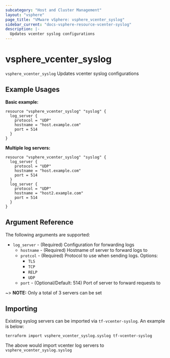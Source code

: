 ```yaml
---
subcategory: "Host and Cluster Management"
layout: "vsphere"
page_title: "VMware vSphere: vsphere_vcenter_syslog"
sidebar_current: "docs-vsphere-resource-vcenter-syslog"
description: |-
  Updates vcenter syslog configurations
---
```


# vsphere_vcenter_syslog

`vsphere_vcenter_syslog` Updates vcenter syslog configurations

## Example Usages

**Basic example:**

```hcl
resource "vsphere_vcenter_syslog" "syslog" {
  log_server {
    protocol = "UDP"
    hostname = "host.example.com"
    port = 514
  }
}
```

**Multiple log servers:**

```hcl
resource "vsphere_vcenter_syslog" "syslog" {
  log_server {
    protocol = "UDP"
    hostname = "host.example.com"
    port = 514
  }
  log_server {
    protocol = "UDP"
    hostname = "host2.example.com"
    port = 514
  }
}
```

## Argument Reference

The following arguments are supported:

* `log_server` - (Required) Configuration for forwarding logs
    * `hostname` - (Required) Hostname of server to forward logs to
    * `protcol` - (Required) Protocol to use when sending logs.  Options:
        * `TLS`
        * `TCP`
        * `RELP`
        * `UDP`
    * `port` - (Optional/Default: 514) Port of server to forward requests to

~> **NOTE:** Only a total of 3 servers can be set

## Importing

Existing syslog servers can be imported via `tf-vcenter-syslog`.  An example is below:

```
terraform import vsphere_vcenter_syslog.syslog tf-vcenter-syslog
```

The above would import vcenter log servers to `vsphere_vcenter_syslog.syslog`
